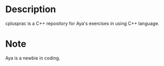 
# Description

cplusprac is a C++ repository for Aya's exercises in using C++ language.

# Note

Aya is a newbie in coding.
